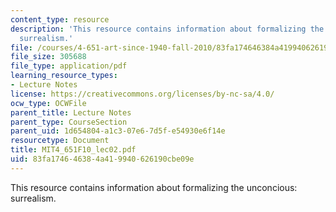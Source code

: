 ```yaml
---
content_type: resource
description: 'This resource contains information about formalizing the unconcious:
  surrealism.'
file: /courses/4-651-art-since-1940-fall-2010/83fa174646384a419940626190cbe09e_MIT4_651F10_lec02.pdf
file_size: 305688
file_type: application/pdf
learning_resource_types:
- Lecture Notes
license: https://creativecommons.org/licenses/by-nc-sa/4.0/
ocw_type: OCWFile
parent_title: Lecture Notes
parent_type: CourseSection
parent_uid: 1d654804-a1c3-07e6-7d5f-e54930e6f14e
resourcetype: Document
title: MIT4_651F10_lec02.pdf
uid: 83fa1746-4638-4a41-9940-626190cbe09e
---
```

This resource contains information about formalizing the unconcious: surrealism.